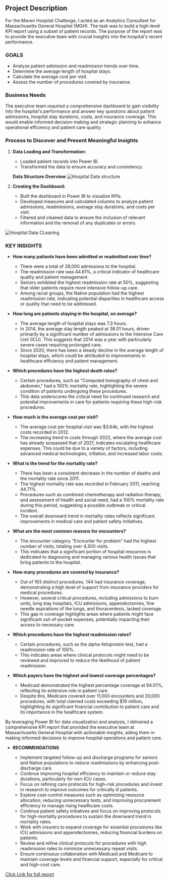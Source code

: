 ## Project Description

For the Maven Hospital Challenge, I acted as an Analytics Consultant for Massachusetts General Hospital (MGH). The task was to build a high-level KPI report using a subset of patient records. The purpose of the report was to provide the executive team with crucial insights into the hospital's recent performance.

### GOALS
- Analyze patient admission and readmission trends over time.
- Determine the average length of hospital stays.
- Calculate the average cost per visit.
- Assess the number of procedures covered by insurance.

### Business Needs
The executive team required a comprehensive dashboard to gain visibility into the hospital's performance and answer key questions about patient admissions, hospital stay durations, costs, and insurance coverage. This would enable informed decision-making and strategic planning to enhance operational efficiency and patient care quality.

### Process to Discover and Present Meaningful Insights
1. **Data Loading and Transformation:**
   - Loaded patient records into Power BI.
   - Transformed the data to ensure accuracy and consistency.
  
   **Data Structure Overview**
   ![Hospital Data structure](https://github.com/user-attachments/assets/3136b647-aff5-4bf4-b8ba-72c89daae3b7)


3. **Creating the Dashboard:**
   - Built the dashboard in Power BI to visualize KPIs.
   - Developed measures and calculated columns to analyze patient admissions, readmissions, average stay durations, and costs per visit.
   - Filtered and cleaned data to ensure the inclusion of relevant information and the removal of any duplicates or errors.
     
![Hospital Data CLeaning](https://github.com/user-attachments/assets/90ee3ccc-4ae2-49d4-976f-879ebf4b8133)

   

### KEY INSIGHTS
- **How many patients have been admitted or readmitted over time?**
  - There were a total of 28,000 admissions to the hospital.
  - The readmission rate was 44.61%, a critical indicator of healthcare quality and patient management.
  - Seniors exhibited the highest readmission rate at 50%, suggesting that older patients require more intensive follow-up care.
  - Among racial groups, the Native population had the highest readmission rate, indicating potential disparities in healthcare access or quality that need to be addressed.

- **How long are patients staying in the hospital, on average?**
  - The average length of hospital stays was 7.3 hours.
  - In 2014, the average stay length peaked at 38.01 hours, driven primarily by a significant number of admissions to the Intensive Care Unit (ICU). This suggests that 2014 was a year with particularly severe cases requiring prolonged care.
  - Since 2020, there has been a steady decline in the average length of hospital stays, which could be attributed to improvements in healthcare efficiency and patient management.

- **Which procedures have the highest death rates?**
  - Certain procedures, such as "Computed tomography of chest and abdomen," had a 100% mortality rate, highlighting the severe condition of patients undergoing these procedures.
  - This data underscores the critical need for continued research and potential improvements in care for patients requiring these high-risk procedures.

- **How much is the average cost per visit?**
  - The average cost per hospital visit was $3.64k, with the highest costs recorded in 2012.
  - The increasing trend in costs through 2022, where the average cost has already surpassed that of 2021, indicates escalating healthcare expenses. This could be due to a variety of factors, including advanced medical technologies, inflation, and increased labor costs.

- **What is the trend for the mortality rate?**
  - There has been a consistent decrease in the number of deaths and the mortality rate since 2011.
  - The highest mortality rate was recorded in February 2011, reaching 44.71%.
  - Procedures such as combined chemotherapy and radiation therapy, and assessment of health and social need, had a 100% mortality rate during this period, suggesting a possible outbreak or critical incident.
  - The overall downward trend in mortality rates reflects significant improvements in medical care and patient safety initiatives.

- **What are the most common reasons for encounters?**
  - The encounter category "Encounter for problem" had the highest number of visits, totaling over 4,300 visits.
  - This indicates that a significant portion of hospital resources is dedicated to diagnosing and managing various health issues that bring patients to the hospital.

- **How many procedures are covered by insurance?**
  - Out of 163 distinct procedures, 144 had insurance coverage, demonstrating a high level of support from insurance providers for medical procedures.
  - However, several critical procedures, including admissions to burn units, long stay hospitals, ICU admissions, appendectomies, fine needle aspirations of the lungs, and thoracentesis, lacked coverage.
  - This gap in coverage highlights areas where patients might face significant out-of-pocket expenses, potentially impacting their access to necessary care.

- **Which procedures have the highest readmission rates?**
  - Certain procedures, such as the alpha-fetoprotein test, had a readmission rate of 100%.
  - This indicates areas where clinical protocols might need to be reviewed and improved to reduce the likelihood of patient readmission.

- **Which payers have the highest and lowest coverage percentages?**
  - Medicaid demonstrated the highest percentage coverage at 94.01%, reflecting its extensive role in patient care.
  - Despite this, Medicare covered over 11,000 encounters and 20,000 procedures, with total claimed costs exceeding $19 million, highlighting its significant financial contribution to patient care and its importance in the healthcare system.

By leveraging Power BI for data visualization and analysis, I delivered a comprehensive KPI report that provided the executive team at Massachusetts General Hospital with actionable insights, aiding them in making informed decisions to improve hospital operations and patient care.

- **RECOMMENDATIONS**

   - Implement targeted follow-up and discharge programs for seniors and Native populations to reduce readmissions by enhancing post-discharge care.
   - Continue improving hospital efficiency to maintain or reduce stay durations, particularly for non-ICU cases.
   - Focus on refining care protocols for high-risk procedures and invest in research to improve outcomes for critically ill patients.
   - Explore cost-control measures such as optimizing resource allocation, reducing unnecessary tests, and improving procurement efficiency to manage rising healthcare costs.
   - Continue patient safety initiatives and focus on improving protocols for high-mortality procedures to sustain the downward trend in mortality rates.
   - Work with insurers to expand coverage for essential procedures like ICU admissions and appendectomies, reducing financial burdens on patients.
   - Review and refine clinical protocols for procedures with high readmission rates to minimize unnecessary repeat visits.
   - Ensure continuous collaboration with Medicaid and Medicare to maintain coverage levels and financial support, especially for critical and high-cost care.

[Click Link for full report](https://app.powerbi.com/groups/me/reports/cf5bba41-1a59-4452-9094-3e8577aa9c61/9bb7dcc2dd4123a8a7db?experience=power-bi)
